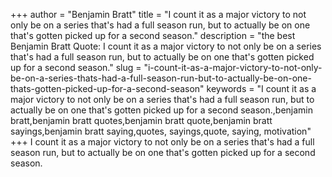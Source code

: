 +++
author = "Benjamin Bratt"
title = "I count it as a major victory to not only be on a series that's had a full season run, but to actually be on one that's gotten picked up for a second season."
description = "the best Benjamin Bratt Quote: I count it as a major victory to not only be on a series that's had a full season run, but to actually be on one that's gotten picked up for a second season."
slug = "i-count-it-as-a-major-victory-to-not-only-be-on-a-series-thats-had-a-full-season-run-but-to-actually-be-on-one-thats-gotten-picked-up-for-a-second-season"
keywords = "I count it as a major victory to not only be on a series that's had a full season run, but to actually be on one that's gotten picked up for a second season.,benjamin bratt,benjamin bratt quotes,benjamin bratt quote,benjamin bratt sayings,benjamin bratt saying,quotes, sayings,quote, saying, motivation"
+++
I count it as a major victory to not only be on a series that's had a full season run, but to actually be on one that's gotten picked up for a second season.
